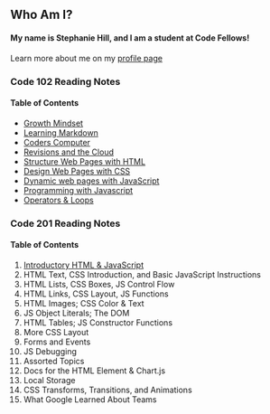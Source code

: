 ## Who Am I?

#### My name is Stephanie Hill, and I am a student at Code Fellows!


Learn more about me on my [profile page](https://github.com/stephnitis)

### Code 102 Reading Notes
#### Table of Contents

- [Growth Mindset](./GrowthMindset.md)
- [Learning Markdown](./markdown.md)
- [Coders Computer](./CodersComputer.md)
- [Revisions and the Cloud](./RevisionsandtheCloud.md)
- [Structure Web Pages with HTML](./htmlstructure.md)
- [Design Web Pages with CSS](./cssdesign.md)
- [Dynamic web pages with JavaScript](./jsnotes.md)
- [Programming with Javascript](./programwjs.md)
- [Operators & Loops](./operatorsnloops.md)

### Code 201 Reading Notes
#### Table of Contents

1. [Introductory HTML & JavaScript](./intro.md)
2. HTML Text, CSS Introduction, and Basic JavaScript Instructions
3. HTML Lists, CSS Boxes, JS Control Flow
4. HTML Links, CSS Layout, JS Functions
5. HTML Images; CSS Color & Text
6. JS Object Literals; The DOM
7. HTML Tables; JS Constructor Functions
8. More CSS Layout
9. Forms and Events
10. JS Debugging
11. Assorted Topics
12. Docs for the HTML <canvas> Element & Chart.js
13. Local Storage
14. CSS Transforms, Transitions, and Animations
15. What Google Learned About Teams
